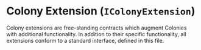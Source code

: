 # Colony Extension (`IColonyExtension`)

Colony extensions are free-standing contracts which augment Colonies with
additional functionality. In addition to their specific functionality,
all extensions conform to a standard interface, defined in this file.
